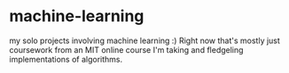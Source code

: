 # machine-learning
my solo projects involving machine learning :) Right now that's mostly just coursework from an MIT online course I'm taking and fledgeling implementations of algorithms.
